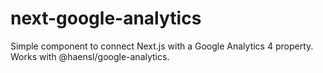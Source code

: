 # next-google-analytics
Simple component to connect Next.js with a Google Analytics 4 property. Works with @haensl/google-analytics.
